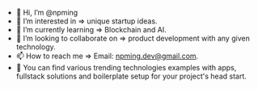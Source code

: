 - 👋 Hi, I’m @npming
- 👀 I’m interested in => unique startup ideas.
- 🌱 I’m currently learning => Blockchain and AI.
- 💞️ I’m looking to collaborate on => product development with any given technology.
- 📫 How to reach me => Email: npming.dev@gmail.com.
- 🦖 You can find various trending technologies examples with apps, fullstack solutions and boilerplate setup for your project's head start.
